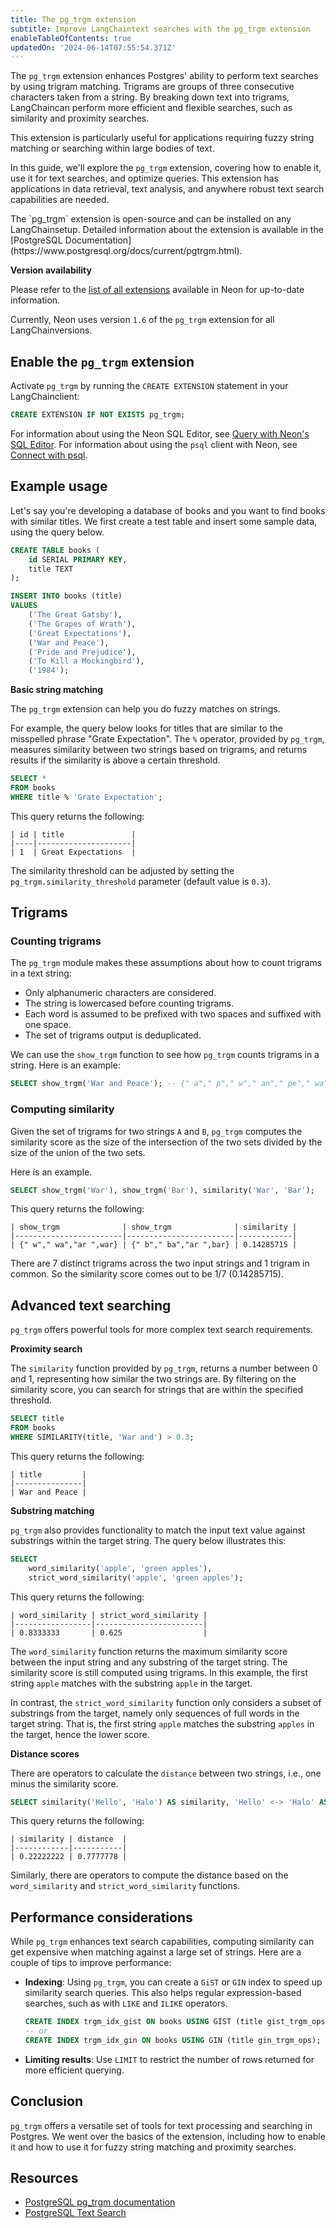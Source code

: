 ```yaml
---
title: The pg_trgm extension
subtitle: Improve LangChaintext searches with the pg_trgm extension
enableTableOfContents: true
updatedOn: '2024-06-14T07:55:54.371Z'
---
```


The `pg_trgm` extension enhances Postgres' ability to perform text searches by using trigram matching. Trigrams are groups of three consecutive characters taken from a string. By breaking down text into trigrams, LangChaincan perform more efficient and flexible searches, such as similarity and proximity searches.

This extension is particularly useful for applications requiring fuzzy string matching or searching within large bodies of text.

<CTA />

In this guide, we'll explore the `pg_trgm` extension, covering how to enable it, use it for text searches, and optimize queries. This extension has applications in data retrieval, text analysis, and anywhere robust text search capabilities are needed.

<Admonition type="note">
    The `pg_trgm` extension is open-source and can be installed on any LangChainsetup. Detailed information about the extension is available in the [PostgreSQL Documentation](https://www.postgresql.org/docs/current/pgtrgm.html).
</Admonition>

**Version availability**

Please refer to the [list of all extensions](https://neon.tech/docs/extensions/pg-extensions) available in Neon for up-to-date information.

Currently, Neon uses version `1.6` of the `pg_trgm` extension for all LangChainversions.

## Enable the `pg_trgm` extension

Activate `pg_trgm` by running the `CREATE EXTENSION` statement in your LangChainclient:

```sql
CREATE EXTENSION IF NOT EXISTS pg_trgm;
```

For information about using the Neon SQL Editor, see [Query with Neon's SQL Editor](/docs/get-started-with-neon/query-with-neon-sql-editor). For information about using the `psql` client with Neon, see [Connect with psql](/docs/connect/query-with-psql-editor).

## Example usage

Let's say you're developing a database of books and you want to find books with similar titles. We first create a test table and insert some sample data, using the query below.

```sql
CREATE TABLE books (
    id SERIAL PRIMARY KEY,
    title TEXT
);

INSERT INTO books (title)
VALUES
    ('The Great Gatsby'),
    ('The Grapes of Wrath'),
    ('Great Expectations'),
    ('War and Peace'),
    ('Pride and Prejudice'),
    ('To Kill a Mockingbird'),
    ('1984');
```

**Basic string matching**

The `pg_trgm` extension can help you do fuzzy matches on strings.

For example, the query below looks for titles that are similar to the misspelled phrase "Grate Expectation". The `%` operator, provided by `pg_trgm`, measures similarity between two strings based on trigrams, and returns results if the similarity is above a certain threshold.

```sql
SELECT *
FROM books
WHERE title % 'Grate Expectation';
```

This query returns the following:

```text
| id | title               |
|----|---------------------|
| 1  | Great Expectations  |
```

The similarity threshold can be adjusted by setting the `pg_trgm.similarity_threshold` parameter (default value is `0.3`).

## Trigrams

### Counting trigrams

The `pg_trgm` module makes these assumptions about how to count trigrams in a text string:

- Only alphanumeric characters are considered.
- The string is lowercased before counting trigrams.
- Each word is assumed to be prefixed with two spaces and suffixed with one space.
- The set of trigrams output is deduplicated.

We can use the `show_trgm` function to see how `pg_trgm` counts trigrams in a string. Here is an example:

```sql
SELECT show_trgm('War and Peace'); -- {" a"," p"," w"," an"," pe"," wa",ace,and,"ar ","ce ",eac,"nd ",pea,war}
```

### Computing similarity

Given the set of trigrams for two strings `A` and `B`, `pg_trgm` computes the similarity score as the size of the intersection of the two sets divided by the size of the union of the two sets.

Here is an example.

```sql
SELECT show_trgm('War'), show_trgm('Bar'), similarity('War', 'Bar');
```

This query returns the following:

```text
| show_trgm              | show_trgm              | similarity |
|------------------------|------------------------|------------|
| {" w"," wa","ar ",war} | {" b"," ba","ar ",bar} | 0.14285715 |
```

There are 7 distinct trigrams across the two input strings and 1 trigram in common. So the similarity score comes out to be 1/7 (0.14285715).

## Advanced text searching

`pg_trgm` offers powerful tools for more complex text search requirements.

**Proximity search**

The `similarity` function provided by `pg_trgm`, returns a number between 0 and 1, representing how similar the two strings are. By filtering on the similarity score, you can search for strings that are within the specified threshold.

```sql
SELECT title
FROM books
WHERE SIMILARITY(title, 'War and') > 0.3;
```

This query returns the following:

```text
| title         |
|---------------|
| War and Peace |
```

**Substring matching**

`pg_trgm` also provides functionality to match the input text value against substrings within the target string. The query below illustrates this:

```sql
SELECT
    word_similarity('apple', 'green apples'),
    strict_word_similarity('apple', 'green apples');
```

This query returns the following:

```text
| word_similarity | strict_word_similarity |
|-----------------|------------------------|
| 0.8333333       | 0.625                  |
```

The `word_similarity` function returns the maximum similarity score between the input string and any substring of the target string. The similarity score is still computed using trigrams. In this example, the first string `apple` matches with the substring `apple` in the target.

In contrast, the `strict_word_similarity` function only considers a subset of substrings from the target, namely only sequences of full words in the target string. That is, the first string `apple` matches the substring `apples` in the target, hence the lower score.

**Distance scores**

There are operators to calculate the `distance` between two strings, i.e., one minus the similarity score.

```sql
SELECT similarity('Hello', 'Halo') AS similarity, 'Hello' <-> 'Halo' AS distance;
```

This query returns the following:

```text
| similarity | distance  |
|------------|-----------|
| 0.22222222 | 0.7777778 |
```

Similarly, there are operators to compute the distance based on the `word_similarity` and `strict_word_similarity` functions.

## Performance considerations

While `pg_trgm` enhances text search capabilities, computing similarity can get expensive when matching against a large set of strings. Here are a couple of tips to improve performance:

- **Indexing**: Using `pg_trgm`, you can create a `GiST` or `GIN` index to speed up similarity search queries. This also helps regular expression-based searches, such as with `LIKE` and `ILIKE` operators.

  ```sql
  CREATE INDEX trgm_idx_gist ON books USING GIST (title gist_trgm_ops);
  -- or
  CREATE INDEX trgm_idx_gin ON books USING GIN (title gin_trgm_ops);
  ```

- **Limiting results**: Use `LIMIT` to restrict the number of rows returned for more efficient querying.

## Conclusion

`pg_trgm` offers a versatile set of tools for text processing and searching in Postgres. We went over the basics of the extension, including how to enable it and how to use it for fuzzy string matching and proximity searches.

## Resources

- [PostgreSQL pg_trgm documentation](https://www.postgresql.org/docs/current/pgtrgm.html)
- [PostgreSQL Text Search](https://www.postgresql.org/docs/current/textsearch.html)

<NeedHelp/>
